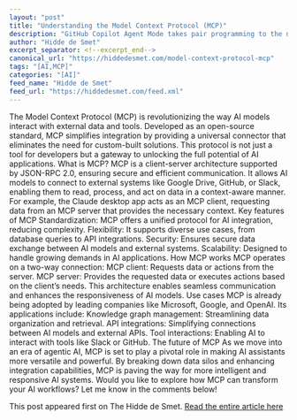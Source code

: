 ```yaml
---
layout: "post"
title: "Understanding the Model Context Protocol (MCP)"
description: "GitHub Copilot Agent Mode takes pair programming to the next level by enabling natural conversations..."
author: "Hidde de Smet"
excerpt_separator: <!--excerpt_end-->
canonical_url: "https://hiddedesmet.com/model-context-protocol-mcp"
tags: "[AI,MCP]"
categories: "[AI]"
feed_name: "Hidde de Smet"
feed_url: "https://hiddedesmet.com/feed.xml"
---
```


The Model Context Protocol (MCP) is revolutionizing the way AI models interact with external data and tools. Developed as an open-source standard, MCP simplifies integration by providing a universal connector that eliminates the need for custom-built solutions. This protocol is not just a tool for developers but a gateway to unlocking the full potential of AI applications. What is MCP? MCP is a client-server architecture supported by JSON-RPC 2.0, ensuring secure and efficient communication. It allows AI models to connect to external systems like Google Drive, GitHub, or Slack, enabling them to read, process, and act on data in a context-aware manner. For example, the Claude desktop app acts as an MCP client, requesting data from an MCP server that provides the necessary context. Key features of MCP Standardization: MCP offers a unified protocol for AI integration, reducing complexity. Flexibility: It supports diverse use cases, from database queries to API integrations. Security: Ensures secure data exchange between AI models and external systems. Scalability: Designed to handle growing demands in AI applications. How MCP works MCP operates on a two-way connection: MCP client: Requests data or actions from the server. MCP server: Provides the requested data or executes actions based on the client’s needs. This architecture enables seamless communication and enhances the responsiveness of AI models. Use cases MCP is already being adopted by leading companies like Microsoft, Google, and OpenAI. Its applications include: Knowledge graph management: Streamlining data organization and retrieval. API integrations: Simplifying connections between AI models and external APIs. Tool interactions: Enabling AI to interact with tools like Slack or GitHub. The future of MCP As we move into an era of agentic AI, MCP is set to play a pivotal role in making AI assistants more versatile and powerful. By breaking down data silos and enhancing integration capabilities, MCP is paving the way for more intelligent and responsive AI systems. Would you like to explore how MCP can transform your AI workflows? Let me know in the comments below!

This post appeared first on The Hidde de Smet. [Read the entire article here](https://hiddedesmet.com/model-context-protocol-mcp)
